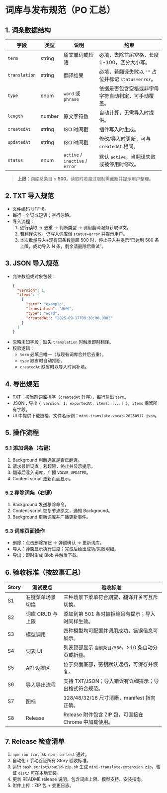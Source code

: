 # 词库与发布规范（PO 汇总）

## 1. 词条数据结构
| 字段 | 类型 | 说明 | 约束 |
| --- | --- | --- | --- |
| `term` | string | 原文单词或短语 | 必填，去除首尾空格，长度 1-100，区分大小写。
| `translation` | string | 翻译结果 | 必填，若翻译失败以 `""` 占位并标记 `status=error`。
| `type` | enum | `word` 或 `phrase` | 依据是否包含空格或非字母字符自动判定，可手动覆盖。
| `length` | number | 原文字符数 | 自动计算，无需导入时提供。
| `createdAt` | string | ISO 时间戳 | 插件写入时生成。
| `updatedAt` | string | ISO 时间戳 | 修改/导入时更新，可与 `createdAt` 相同。
| `status` | enum | `active` / `inactive` / `error` | 默认 `active`，当翻译失败或被停用时修改。

> **上限**：词库总条目 ≤ **500**。读取时若超过限制需截断并提示用户整理。

## 2. TXT 导入规范
- 文件编码 UTF-8。
- 每行一个词或短语；空行忽略。
- 导入流程：
  1. 逐行读取 → 去重 → 判断类型 → 调用翻译服务获取译文。
  2. 若翻译失败，仍写入词库但 `status=error` 并提示用户。
  3. 本次批量导入+现有词条数量超 500 时，停止导入并提示“已达到 500 条上限，成功导入 N 条，剩余请删除后重试”。

## 3. JSON 导入规范
- 允许数组或对象包装：
  ```json
  {
    "version": 1,
    "items": [
      {
        "term": "example",
        "translation": "示例",
        "type": "word",
        "createdAt": "2025-09-17T09:30:00.000Z"
      }
    ]
  }
  ```
- 忽略未知字段；缺失 `translation` 时触发即时翻译。
- 校验逻辑：
  - `term` 必填且唯一（与现有词库合并后去重）。
  - `type` 缺省时自动推断。
  - `createdAt` 缺省时以导入时间补填。

## 4. 导出规范
- TXT：按当前词库排序（`createdAt` 升序），每行输出 `term`。
- JSON：导出 `{ version: 1, exportedAt, items: [...] }`，`items` 保留所有字段。
- UI 中提供下载链接，文件名示例：`mini-translate-vocab-20250917.json`。

## 5. 操作流程
### 5.1 添加词条（右键）
1. Background 判断选区是否已翻译。
2. 请求最新词库；若超限，终止并显示提示。
3. 翻译后写入词库，广播 `VOCAB_UPDATED`。
4. Content script 更新页面显示。

### 5.2 移除词条（右键）
1. Background 发送移除命令。
2. Content script 恢复节点原文，通知 Background。
3. Background 更新词库并广播更新事件。

### 5.3 词库页面操作
- 删除：点击删除按钮 → 弹窗确认 → 更新词库。
- 导入：弹窗显示执行进度；完成后给出成功/失败明细。
- 导出：即时生成 Blob 并触发下载。

## 6. 验收标准（按故事汇总）
| Story | 测试要点 | 验收标准 |
| --- | --- | --- |
| S1 | 右键菜单场景切换 | 三种场景下菜单符合期望，翻译开关可互斥切换。 |
| S2 | 词库 CRUD 与上限 | 添加到第 501 条时被拒绝且有提示；导入时同样生效。 |
| S3 | 模型调用 | 四种模型均可配置并调用成功，错误信息可展示。 |
| S4 | 词表 UI | 列表顶部显示 `当前条目/500`，>10 条自动分页或折叠。 |
| S5 | API 设置区 | 位于页面底部，密钥默认遮挡，可保存并恢复。 |
| S6 | 导入导出流程 | 支持 TXT/JSON；导入错误有详细提示；导出格式符合规范。 |
| S7 | 图标 | 128/48/32/16 尺寸清晰，manifest 指向正确。 |
| S8 | Release | Release 附件包含 ZIP 包，可直接在 Chrome 中加载使用。 |

## 7. Release 检查清单
1. `npm run lint && npm run test` 通过。
2. 自动化 / 手动验证所有 Story 验收标准。
3. 运行 `bash scripts/build-zip.sh` 生成 `mini-translate-extension.zip`，验证 `dist/` 可在本地安装。
4. 更新 README release 说明，包含词库上限、模型支持、安装指南。
5. 附件上传：ZIP 包 + 变更日志。
